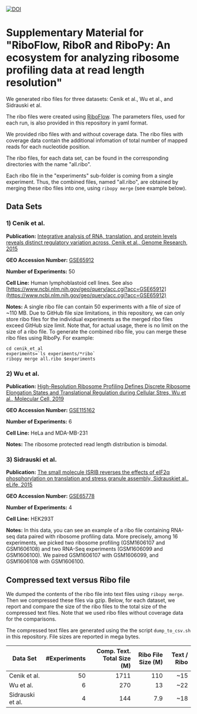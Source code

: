 [![DOI](https://zenodo.org/badge/224315626.svg)](https://zenodo.org/badge/latestdoi/224315626)

# Supplementary Material for "RiboFlow, RiboR and RiboPy: An ecosystem for analyzing ribosome profiling data at read length resolution"

We generated ribo files for three datasets: Cenik et al., Wu et al., and Sidrauski et al.

The ribo files were created using [RiboFlow](https://github.com/ribosomeprofiling/riboflow). 
The parameters files, used for each run, is also provided in this repository in yaml format. 

We provided ribo files with and without coverage data. The ribo files with coverage data contain the additional infomation of total number of mapped reads for each nucleotide position.

The ribo files, for each data set, can be found in the corresponding directories with the name "all.ribo".

Each ribo file in the "experiments" sub-folder is coming from a single experiment. Thus, the combined files, named "all.ribo", are obtained by merging these ribo files into one, using `ribopy merge` (see example below).

## Data Sets

### 1) Cenik et al.

__Publication:__ [Integrative analysis of RNA, translation, and protein levels reveals distinct regulatory variation across, Cenik et al., Genome Research, 2015](https://genome.cshlp.org/content/25/11/1610.full)

__GEO Accession Number:__ [GSE65912](https://www.ncbi.nlm.nih.gov/geo/query/acc.cgi?acc=GSE65912)

__Number of Experiments:__ 50

__Cell Line:__ Human lymphoblastoid cell lines. See also [https://www.ncbi.nlm.nih.gov/geo/query/acc.cgi?acc=GSE65912](https://www.ncbi.nlm.nih.gov/geo/query/acc.cgi?acc=GSE65912)

__Notes:__ A single ribo file can contain 50 experiments with a file of size of ~110 MB.
Due to GitHub file size limitations, in this repository, we can only store ribo files for the individual experiments as the merged ribo files exceed GitHub size limit. Note that, for actual usage, there is no limit on the size of a ribo file.
To generate the combined ribo file, you can merge these ribo files using RiboPy. For example:

```
cd cenik_et_al
experiments=`ls experiments/*ribo`
ribopy merge all.ribo $experiments
```


### 2) Wu et al.

__Publication:__ [High-Resolution Ribosome Profiling Defines Discrete Ribosome Elongation States and Translational Regulation during Cellular Stres, Wu et al., Molecular Cell, 2019](https://www.sciencedirect.com/science/article/pii/S1097276518310633?via%3Dihub)

__GEO Accession Number:__ [GSE115162](https://www.ncbi.nlm.nih.gov/geo/query/acc.cgi?acc=GSE115162)

__Number of Experiments:__ 6

__Cell Line:__ HeLa and MDA-MB-231

__Notes:__ The ribosome protected read length distribution is bimodal.


### 3) Sidrauski et al.

__Publication:__ [The small molecule ISRIB reverses the effects of eIF2α phosphorylation on translation and stress granule assembly, Sidrauskiet al., eLife, 2015](https://elifesciences.org/articles/05033)

__GEO Accession Number:__ [GSE65778](https://www.ncbi.nlm.nih.gov/geo/query/acc.cgi?acc=GSE65778)

__Number of Experiments:__ 4

__Cell Line:__ HEK293T

__Notes:__ In this data, you can see an example of a ribo file containing RNA-seq data paired with ribosome profiling data. More precisely, among 16 experiments, we picked two ribosome profiling (GSM1606107 and GSM1606108) and two RNA-Seq experiments (GSM1606099 and GSM1606100). We paired GSM1606107 with GSM1606099, and GSM1606108 with GSM1606100.   


## Compressed text versus Ribo file

We dumped the contents of the ribo file into text files using `ribopy merge`. Then we compressed these files via gzip. Below, for each dataset, we report and compare the size of the ribo files to the total size of the compressed text files. Note that we used ribo files without coverage data for the comparisons.

The compressed text files are generated using the the script `dump_to_csv.sh` in this repository. File sizes are reported in mega bytes.


| Data Set         | #Experiments | Comp. Text. Total Size (M) | Ribo File Size (M) | Text / Ribo |
| ---------------  | -----------: | -------------------------: | -----------------: | ----------: |
| Cenik et al.     | 50           | 1711                       | 110                | ~15         |
| Wu et al.        | 6            | 270                        | 13                 | ~22         |
| Sidrauski et al. | 4            | 144                        | 7.9                | ~18         |


